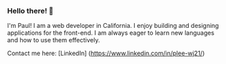 ### Hello there! 👋

I'm Paul! I am a web developer in California.  I enjoy building and designing applications for the front-end. I am always eager to learn new languages and how to use them effectively.

Contact me here:
[LinkedIn] (https://www.linkedin.com/in/plee-wj21/)
